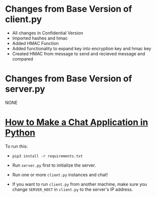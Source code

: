 # Changes from Base Version of client.py
- All changes in Confidential Version
- Imported hashes and hmac
- Added HMAC Function
- Added functionality to expand key into encryption key and hmac key
- Created HMAC from message to send and recieved message and compared

# Changes from Base Version of server.py
NONE

# [How to Make a Chat Application in Python](https://www.thepythoncode.com/article/make-a-chat-room-application-in-python)
To run this:
- `pip3 install -r requirements.txt`
- Run `server.py` first to initialize the server.
- Run one or more `client.py` instances and chat!

- If you want to run `client.py` from another machine, make sure you change `SERVER_HOST` in `client.py` to the server's IP address.

